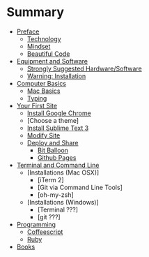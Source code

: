 # Summary

* [Preface](preface/README.md)
  * [Technology](preface/technology.md)
  * [Mindset](preface/mindset.md)
  * [Beautiful Code](preface/beautiful_code.md)
* [Equipment and Software](equipment_and_software/README.md)
   * [Strongly Suggested Hardware/Software](equipment_and_software/strongly_suggested_hardware.md)
   * [Warning: Installation](equipment_and_software/installation.md)
* [Computer Basics](computer_basics/README.md)
  * [Mac Basics](computer_basics/mac_keyboard_shortcuts.md)
  * [Typing](computer_basics/typing.md)
* [Your First Site](first_site/README.md)
   * [Install Google Chrome](first_site/install_google_chrome.md)
   * [Choose a theme]
   * [Install Sublime Text 3](first_site/install_sublime.md)
   * [Modify Site](first_site/modify.md)
   * [Deploy and Share](first_site/deployment.md)
       * [Bit Balloon](first_site/deployment/bit_balloon.md)
       * [Github Pages](first_site/deployment/github_pages.md)
* [Terminal and Command Line](terminal/README.md)
   * [Installations (Mac OSX)]
       * [iTerm 2]
       * [Git via Command Line Tools]
       * [oh-my-zsh]
   * [Installations (Windows)]
       * [Terminal ???]
       * [git ???]
* [Programming](programming/README.md)
  * [Coffeescript](coffeescript/README.md)
  * [Ruby](ruby/README.md)
* [Books](books/README.md)

